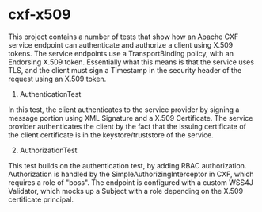 cxf-x509
===========

This project contains a number of tests that show how an Apache CXF service
endpoint can authenticate and authorize a client using X.509 tokens. The
service endpoints use a TransportBinding policy, with an Endorsing X.509 token.
Essentially what this means is that the service uses TLS, and the client must
sign a Timestamp in the security header of the request using an X.509 token.

1) AuthenticationTest

In this test, the client authenticates to the service provider by signing a
message portion using XML Signature and a X.509 Certificate. The service
provider authenticates the client by the fact that the issuing certificate
of the client certificate is in the keystore/truststore of the service.

2) AuthorizationTest

This test builds on the authentication test, by adding RBAC authorization.
Authorization is handled by the SimpleAuthorizingInterceptor in CXF, which
requires a role of "boss". The endpoint is configured with a custom WSS4J
Validator, which mocks up a Subject with a role depending on the X.509
certificate principal.

